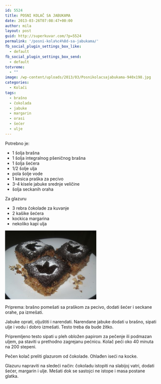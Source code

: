 ```yaml
---
id: 5524
title: POSNI KOLAČ SA JABUKAMA
date: 2013-03-26T07:08:47+00:00
author: mila
layout: post
guid: http://superkuvar.com/?p=5524
permalink: '/posni-kola%c4%8d-sa-jabukama/'
fb_social_plugin_settings_box_like:
  - default
fb_social_plugin_settings_box_send:
  - default
totvreme:
  - ""
image: /wp-content/uploads/2013/03/Posnikolacsajabukama-940x198.jpg
categories:
  - Kolači
tags:
  - brašno
  - čokolada
  - jabuke
  - margarin
  - orasi
  - šećer
  - ulje
---
```

Potrebno je:

  * 1 šolja brašna
  * 1 šolja integralnog pšeničnog brašna
  * 1 šolja šećera
  * 1/2 šolje ulja
  * pola šolje vode
  * 1 kesica praška za pecivo
  * 3-4 kisele jabuke srednje veličine
  * šolja seckanih oraha

Za glazuru

  * 3 rebra čokolade za kuvanje
  * 2 kašike šećera
  * kockica margarina
  * nekoliko kapi ulja

<img class="alignnone size-medium wp-image-5525" src="/wp-content/uploads/2013/03/Posnikolacsajabukama-300x225.jpg" alt="Posnikolacsajabukama" width="300" height="225" /> 

Priprema: brašno pomešati sa praškom za pecivo, dodati šećer i seckane orahe, pa izmešati.

Jabuke oprati, oljuštiti i narendati. Narendane jabuke dodati u brašno, sipati ulje i vodu i dobro izmešati. Testo treba da bude žitko.

Pripremljeno testo sipati u pleh obložen papirom za pečenje ili podmazan uljem, pa staviti u prethodno zagrejanu pećnicu. Kolač peći oko 40 minuta na 200 stepeni.

Pečen kolač preliti glazurom od čokolade. Ohlađen iseći na kocke.

Glazuru napraviti na sledeći način: čokoladu istopiti na slabijoj vatri, dodati šećer, margarin i ulje. Mešati dok se sastojci ne istope i masa postane glatka.